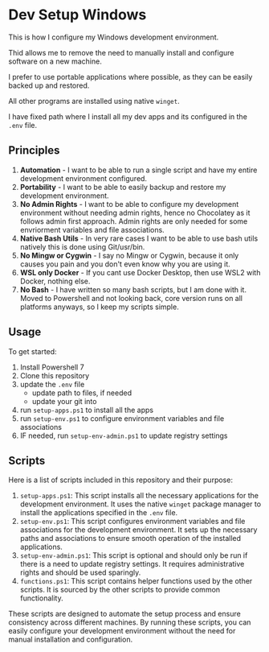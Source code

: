 # Dev Setup Windows

This is how I configure my Windows development environment.

Thid allows me to remove the need to manually install and configure software on a new machine.

I prefer to use portable applications where possible, as they can be easily backed up and restored.

All other programs are installed using native `winget`.

I have fixed path where I install all my dev apps and its configured in the `.env` file.

## Principles

1. **Automation** - I want to be able to run a single script and have my entire development environment configured.
2. **Portability** - I want to be able to easily backup and restore my development environment.
3. **No Admin Rights** - I want to be able to configure my development environment without needing admin rights, hence no Chocolatey as it follows admin first approach. Admin rights are only needed for some envriorment variables and file associations.
4. **Native Bash Utils** - In very rare cases I want to be able to use bash utils natively this is done using Git/usr/bin.
5. **No Mingw or Cygwin** - I say no Mingw or Cygwin, because it only causes you pain and you don't even know why you are using it.
6. **WSL only Docker** - If you cant use Docker Desktop, then use WSL2 with Docker, nothing else.
7. **No Bash** - I have written so many bash scripts, but I am done with it. Moved to Powershell and not looking back, core version runs on all platforms anyways, so I keep my scripts simple.

## Usage

To get started:

1. Install Powershell 7
2. Clone this repository
3. update the `.env` file
    - update path to files, if needed
    - update your git into
4. run `setup-apps.ps1` to install all the apps
5. run `setup-env.ps1` to configure environment variables and file associations
6. IF needed, run `setup-env-admin.ps1` to update registry settings

## Scripts

Here is a list of scripts included in this repository and their purpose:

1. `setup-apps.ps1`: This script installs all the necessary applications for the development environment. It uses the native `winget` package manager to install the applications specified in the `.env` file.
2. `setup-env.ps1`: This script configures environment variables and file associations for the development environment. It sets up the necessary paths and associations to ensure smooth operation of the installed applications.
3. `setup-env-admin.ps1`: This script is optional and should only be run if there is a need to update registry settings. It requires administrative rights and should be used sparingly.
4. `functions.ps1`: This script contains helper functions used by the other scripts. It is sourced by the other scripts to provide common functionality.

These scripts are designed to automate the setup process and ensure consistency across different machines. By running these scripts, you can easily configure your development environment without the need for manual installation and configuration.

